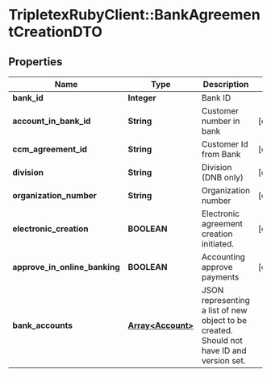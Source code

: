 # TripletexRubyClient::BankAgreementCreationDTO

## Properties
Name | Type | Description | Notes
------------ | ------------- | ------------- | -------------
**bank_id** | **Integer** | Bank ID | 
**account_in_bank_id** | **String** | Customer number in bank | [optional] 
**ccm_agreement_id** | **String** | Customer Id from Bank | [optional] 
**division** | **String** | Division (DNB only) | [optional] 
**organization_number** | **String** | Organization number | [optional] 
**electronic_creation** | **BOOLEAN** | Electronic agreement creation initiated. | [optional] 
**approve_in_online_banking** | **BOOLEAN** | Accounting approve payments | [optional] 
**bank_accounts** | [**Array&lt;Account&gt;**](Account.md) | JSON representing a list of new object to be created. Should not have ID and version set. | 


